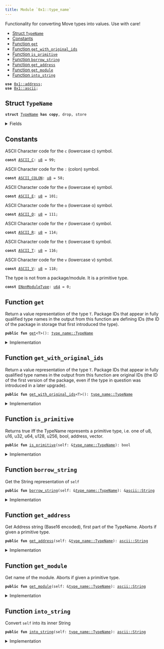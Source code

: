 ```yaml
---
title: Module `0x1::type_name`
---
```


Functionality for converting Move types into values. Use with care!


-  [Struct `TypeName`](#0x1_type_name_TypeName)
-  [Constants](#@Constants_0)
-  [Function `get`](#0x1_type_name_get)
-  [Function `get_with_original_ids`](#0x1_type_name_get_with_original_ids)
-  [Function `is_primitive`](#0x1_type_name_is_primitive)
-  [Function `borrow_string`](#0x1_type_name_borrow_string)
-  [Function `get_address`](#0x1_type_name_get_address)
-  [Function `get_module`](#0x1_type_name_get_module)
-  [Function `into_string`](#0x1_type_name_into_string)


<pre><code><b>use</b> <a href="address.md#0x1_address">0x1::address</a>;
<b>use</b> <a href="ascii.md#0x1_ascii">0x1::ascii</a>;
</code></pre>



<a name="0x1_type_name_TypeName"></a>

## Struct `TypeName`



<pre><code><b>struct</b> <a href="type_name.md#0x1_type_name_TypeName">TypeName</a> <b>has</b> <b>copy</b>, drop, store
</code></pre>



<details>
<summary>Fields</summary>


<dl>
<dt>
<code>name: <a href="ascii.md#0x1_ascii_String">ascii::String</a></code>
</dt>
<dd>
 String representation of the type. All types are represented
 using their source syntax:
 "u8", "u64", "bool", "address", "vector", and so on for primitive types.
 Struct types are represented as fully qualified type names; e.g.
 <code>00000000000000000000000000000001::string::String</code> or
 <code>0000000000000000000000000000000a::module_name1::type_name1&lt;0000000000000000000000000000000a::module_name2::type_name2&lt;<a href="u64.md#0x1_u64">u64</a>&gt;&gt;</code>
 Addresses are hex-encoded lowercase values of length ADDRESS_LENGTH (16, 20, or 32 depending on the Move platform)
</dd>
</dl>


</details>

<a name="@Constants_0"></a>

## Constants


<a name="0x1_type_name_ASCII_C"></a>

ASCII Character code for the <code>c</code> (lowercase c) symbol.


<pre><code><b>const</b> <a href="type_name.md#0x1_type_name_ASCII_C">ASCII_C</a>: <a href="u8.md#0x1_u8">u8</a> = 99;
</code></pre>



<a name="0x1_type_name_ASCII_COLON"></a>

ASCII Character code for the <code>:</code> (colon) symbol.


<pre><code><b>const</b> <a href="type_name.md#0x1_type_name_ASCII_COLON">ASCII_COLON</a>: <a href="u8.md#0x1_u8">u8</a> = 58;
</code></pre>



<a name="0x1_type_name_ASCII_E"></a>

ASCII Character code for the <code>e</code> (lowercase e) symbol.


<pre><code><b>const</b> <a href="type_name.md#0x1_type_name_ASCII_E">ASCII_E</a>: <a href="u8.md#0x1_u8">u8</a> = 101;
</code></pre>



<a name="0x1_type_name_ASCII_O"></a>

ASCII Character code for the <code>o</code> (lowercase o) symbol.


<pre><code><b>const</b> <a href="type_name.md#0x1_type_name_ASCII_O">ASCII_O</a>: <a href="u8.md#0x1_u8">u8</a> = 111;
</code></pre>



<a name="0x1_type_name_ASCII_R"></a>

ASCII Character code for the <code>r</code> (lowercase r) symbol.


<pre><code><b>const</b> <a href="type_name.md#0x1_type_name_ASCII_R">ASCII_R</a>: <a href="u8.md#0x1_u8">u8</a> = 114;
</code></pre>



<a name="0x1_type_name_ASCII_T"></a>

ASCII Character code for the <code>t</code> (lowercase t) symbol.


<pre><code><b>const</b> <a href="type_name.md#0x1_type_name_ASCII_T">ASCII_T</a>: <a href="u8.md#0x1_u8">u8</a> = 116;
</code></pre>



<a name="0x1_type_name_ASCII_V"></a>

ASCII Character code for the <code>v</code> (lowercase v) symbol.


<pre><code><b>const</b> <a href="type_name.md#0x1_type_name_ASCII_V">ASCII_V</a>: <a href="u8.md#0x1_u8">u8</a> = 118;
</code></pre>



<a name="0x1_type_name_ENonModuleType"></a>

The type is not from a package/module. It is a primitive type.


<pre><code><b>const</b> <a href="type_name.md#0x1_type_name_ENonModuleType">ENonModuleType</a>: <a href="u64.md#0x1_u64">u64</a> = 0;
</code></pre>



<a name="0x1_type_name_get"></a>

## Function `get`

Return a value representation of the type <code>T</code>.  Package IDs
that appear in fully qualified type names in the output from
this function are defining IDs (the ID of the package in
storage that first introduced the type).


<pre><code><b>public</b> <b>fun</b> <a href="type_name.md#0x1_type_name_get">get</a>&lt;T&gt;(): <a href="type_name.md#0x1_type_name_TypeName">type_name::TypeName</a>
</code></pre>



<details>
<summary>Implementation</summary>


<pre><code><b>public</b> <b>native</b> <b>fun</b> <a href="type_name.md#0x1_type_name_get">get</a>&lt;T&gt;(): <a href="type_name.md#0x1_type_name_TypeName">TypeName</a>;
</code></pre>



</details>

<a name="0x1_type_name_get_with_original_ids"></a>

## Function `get_with_original_ids`

Return a value representation of the type <code>T</code>.  Package IDs
that appear in fully qualified type names in the output from
this function are original IDs (the ID of the first version of
the package, even if the type in question was introduced in a
later upgrade).


<pre><code><b>public</b> <b>fun</b> <a href="type_name.md#0x1_type_name_get_with_original_ids">get_with_original_ids</a>&lt;T&gt;(): <a href="type_name.md#0x1_type_name_TypeName">type_name::TypeName</a>
</code></pre>



<details>
<summary>Implementation</summary>


<pre><code><b>public</b> <b>native</b> <b>fun</b> <a href="type_name.md#0x1_type_name_get_with_original_ids">get_with_original_ids</a>&lt;T&gt;(): <a href="type_name.md#0x1_type_name_TypeName">TypeName</a>;
</code></pre>



</details>

<a name="0x1_type_name_is_primitive"></a>

## Function `is_primitive`

Returns true iff the TypeName represents a primitive type, i.e. one of
u8, u16, u32, u64, u128, u256, bool, address, vector.


<pre><code><b>public</b> <b>fun</b> <a href="type_name.md#0x1_type_name_is_primitive">is_primitive</a>(self: &<a href="type_name.md#0x1_type_name_TypeName">type_name::TypeName</a>): bool
</code></pre>



<details>
<summary>Implementation</summary>


<pre><code><b>public</b> <b>fun</b> <a href="type_name.md#0x1_type_name_is_primitive">is_primitive</a>(self: &<a href="type_name.md#0x1_type_name_TypeName">TypeName</a>): bool {
    <b>let</b> bytes = self.name.as_bytes();
    bytes == &b"bool" ||
        bytes == &b"<a href="u8.md#0x1_u8">u8</a>" ||
        bytes == &b"<a href="u16.md#0x1_u16">u16</a>" ||
        bytes == &b"<a href="u32.md#0x1_u32">u32</a>" ||
        bytes == &b"<a href="u64.md#0x1_u64">u64</a>" ||
        bytes == &b"<a href="u128.md#0x1_u128">u128</a>" ||
        bytes == &b"<a href="u256.md#0x1_u256">u256</a>" ||
        bytes == &b"<b>address</b>" ||
        (
            bytes.length() &gt;= 6 &&
            bytes[0] == <a href="type_name.md#0x1_type_name_ASCII_V">ASCII_V</a> &&
            bytes[1] == <a href="type_name.md#0x1_type_name_ASCII_E">ASCII_E</a> &&
            bytes[2] == <a href="type_name.md#0x1_type_name_ASCII_C">ASCII_C</a> &&
            bytes[3] == <a href="type_name.md#0x1_type_name_ASCII_T">ASCII_T</a> &&
            bytes[4] == <a href="type_name.md#0x1_type_name_ASCII_O">ASCII_O</a> &&
            bytes[5] == <a href="type_name.md#0x1_type_name_ASCII_R">ASCII_R</a>,
        )
}
</code></pre>



</details>

<a name="0x1_type_name_borrow_string"></a>

## Function `borrow_string`

Get the String representation of <code>self</code>


<pre><code><b>public</b> <b>fun</b> <a href="type_name.md#0x1_type_name_borrow_string">borrow_string</a>(self: &<a href="type_name.md#0x1_type_name_TypeName">type_name::TypeName</a>): &<a href="ascii.md#0x1_ascii_String">ascii::String</a>
</code></pre>



<details>
<summary>Implementation</summary>


<pre><code><b>public</b> <b>fun</b> <a href="type_name.md#0x1_type_name_borrow_string">borrow_string</a>(self: &<a href="type_name.md#0x1_type_name_TypeName">TypeName</a>): &String {
    &self.name
}
</code></pre>



</details>

<a name="0x1_type_name_get_address"></a>

## Function `get_address`

Get Address string (Base16 encoded), first part of the TypeName.
Aborts if given a primitive type.


<pre><code><b>public</b> <b>fun</b> <a href="type_name.md#0x1_type_name_get_address">get_address</a>(self: &<a href="type_name.md#0x1_type_name_TypeName">type_name::TypeName</a>): <a href="ascii.md#0x1_ascii_String">ascii::String</a>
</code></pre>



<details>
<summary>Implementation</summary>


<pre><code><b>public</b> <b>fun</b> <a href="type_name.md#0x1_type_name_get_address">get_address</a>(self: &<a href="type_name.md#0x1_type_name_TypeName">TypeName</a>): String {
    <b>assert</b>!(!self.<a href="type_name.md#0x1_type_name_is_primitive">is_primitive</a>(), <a href="type_name.md#0x1_type_name_ENonModuleType">ENonModuleType</a>);

    // Base16 (<a href="string.md#0x1_string">string</a>) representation of an <b>address</b> <b>has</b> 2 symbols per byte.
    <b>let</b> len = <a href="address.md#0x1_address_length">address::length</a>() * 2;
    <b>let</b> str_bytes = self.name.as_bytes();
    <b>let</b> <b>mut</b> addr_bytes = <a href="vector.md#0x1_vector">vector</a>[];
    <b>let</b> <b>mut</b> i = 0;

    // Read `len` bytes from the type name and push them <b>to</b> addr_bytes.
    <b>while</b> (i &lt; len) {
        addr_bytes.push_back(str_bytes[i]);
        i = i + 1;
    };

    <a href="ascii.md#0x1_ascii_string">ascii::string</a>(addr_bytes)
}
</code></pre>



</details>

<a name="0x1_type_name_get_module"></a>

## Function `get_module`

Get name of the module.
Aborts if given a primitive type.


<pre><code><b>public</b> <b>fun</b> <a href="type_name.md#0x1_type_name_get_module">get_module</a>(self: &<a href="type_name.md#0x1_type_name_TypeName">type_name::TypeName</a>): <a href="ascii.md#0x1_ascii_String">ascii::String</a>
</code></pre>



<details>
<summary>Implementation</summary>


<pre><code><b>public</b> <b>fun</b> <a href="type_name.md#0x1_type_name_get_module">get_module</a>(self: &<a href="type_name.md#0x1_type_name_TypeName">TypeName</a>): String {
    <b>assert</b>!(!self.<a href="type_name.md#0x1_type_name_is_primitive">is_primitive</a>(), <a href="type_name.md#0x1_type_name_ENonModuleType">ENonModuleType</a>);

    // Starts after <b>address</b> and a double colon: `&lt;addr <b>as</b> HEX&gt;::`
    <b>let</b> <b>mut</b> i = <a href="address.md#0x1_address_length">address::length</a>() * 2 + 2;
    <b>let</b> str_bytes = self.name.as_bytes();
    <b>let</b> <b>mut</b> module_name = <a href="vector.md#0x1_vector">vector</a>[];
    <b>let</b> colon = <a href="type_name.md#0x1_type_name_ASCII_COLON">ASCII_COLON</a>;
    <b>loop</b> {
        <b>let</b> char = &str_bytes[i];
        <b>if</b> (char != &colon) {
            module_name.push_back(*char);
            i = i + 1;
        } <b>else</b> {
            <b>break</b>
        }
    };

    <a href="ascii.md#0x1_ascii_string">ascii::string</a>(module_name)
}
</code></pre>



</details>

<a name="0x1_type_name_into_string"></a>

## Function `into_string`

Convert <code>self</code> into its inner String


<pre><code><b>public</b> <b>fun</b> <a href="type_name.md#0x1_type_name_into_string">into_string</a>(self: <a href="type_name.md#0x1_type_name_TypeName">type_name::TypeName</a>): <a href="ascii.md#0x1_ascii_String">ascii::String</a>
</code></pre>



<details>
<summary>Implementation</summary>


<pre><code><b>public</b> <b>fun</b> <a href="type_name.md#0x1_type_name_into_string">into_string</a>(self: <a href="type_name.md#0x1_type_name_TypeName">TypeName</a>): String {
    self.name
}
</code></pre>



</details>
